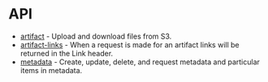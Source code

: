 API
===

* [artifact](api/artifact.md) - Upload and download files from S3.
* [artifact-links](api/artifact-links.md) - When a request is made for an artifact links will be returned in the Link header.
* [metadata](api/metadata.md) - Create, update, delete, and request metadata and particular items in metadata.
